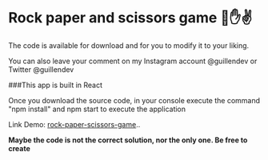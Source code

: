 # Rock paper and scissors game 👊✋✌️

The code is available for download and for you to modify it to your liking.

You can also leave your comment on my Instagram account @guillendev or Twitter @guillendev

###This app is built in React

Once you download the source code, in your console execute the command "npm install" and npm start to execute the application

Link Demo: [rock-paper-scissors-game]("https://rock-papßer-scissors-game.guillen.dev")..

**Maybe the code is not the correct solution, nor the only one. Be free to create**
